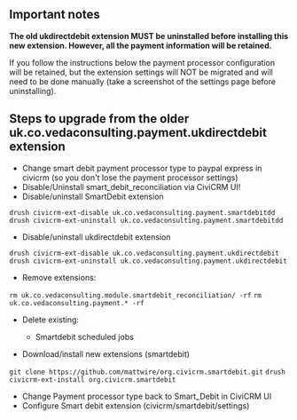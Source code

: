 ## Important notes
**The old ukdirectdebit extension MUST be uninstalled before installing this new extension.  However, all the payment information will be retained.**

If you follow the instructions below the payment processor configuration will be retained, but the extension settings will NOT be migrated and will need to be done manually (take a screenshot of the settings page before uninstalling).

## Steps to upgrade from the older uk.co.vedaconsulting.payment.ukdirectdebit extension

* Change smart debit payment processor type to paypal express in civicrm (so you don't lose the payment processor settings)
* Disable/Uninstall smart_debit_reconciliation via CiviCRM UI!
* Disable/uninstall SmartDebit extension

`drush civicrm-ext-disable uk.co.vedaconsulting.payment.smartdebitdd`
`drush civicrm-ext-uninstall uk.co.vedaconsulting.payment.smartdebitdd`

* Disable/uninstall ukdirectdebit extension

`drush civicrm-ext-disable uk.co.vedaconsulting.payment.ukdirectdebit`
`drush civicrm-ext-uninstall uk.co.vedaconsulting.payment.ukdirectdebit`

* Remove extensions:

`rm uk.co.vedaconsulting.module.smartdebit_reconciliation/ -rf`
`rm uk.co.vedaconsulting.payment.* -rf`

* Delete existing:
  * Smartdebit scheduled jobs

* Download/install new extensions (smartdebit)

`git clone https://github.com/mattwire/org.civicrm.smartdebit.git`
`drush civicrm-ext-install org.civicrm.smartdebit`

* Change Payment processor type back to Smart_Debit in CiviCRM UI
* Configure Smart debit extension (civicrm/smartdebit/settings)
